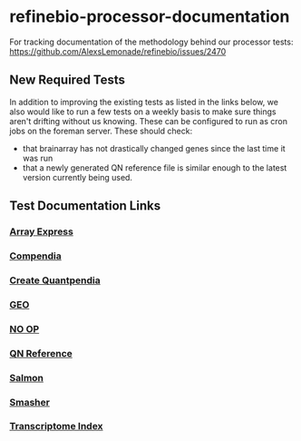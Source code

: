 # refinebio-processor-documentation
For tracking documentation of the methodology behind our processor tests: https://github.com/AlexsLemonade/refinebio/issues/2470

## New Required Tests

In addition to improving the existing tests as listed in the links below, we also would like to run a few tests on a weekly basis to make sure things aren't drifting without us knowing.
These can be configured to run as cron jobs on the foreman server.
These should check:
- that brainarray has not drastically changed genes since the last time it was run
- that a newly generated QN reference file is similar enough to the latest version currently being used.

## Test Documentation Links

### [Array Express](./array_express.md)

### [Compendia](./compendia.md)

### [Create Quantpendia](./create_quantpendia.md)

### [GEO](./geo.md)

### [NO OP](./no_op.md)

### [QN Reference](./qn_reference.md)

### [Salmon](./salmon.md)

### [Smasher](./smasher.md)

### [Transcriptome Index](./transcriptome_index.md)
